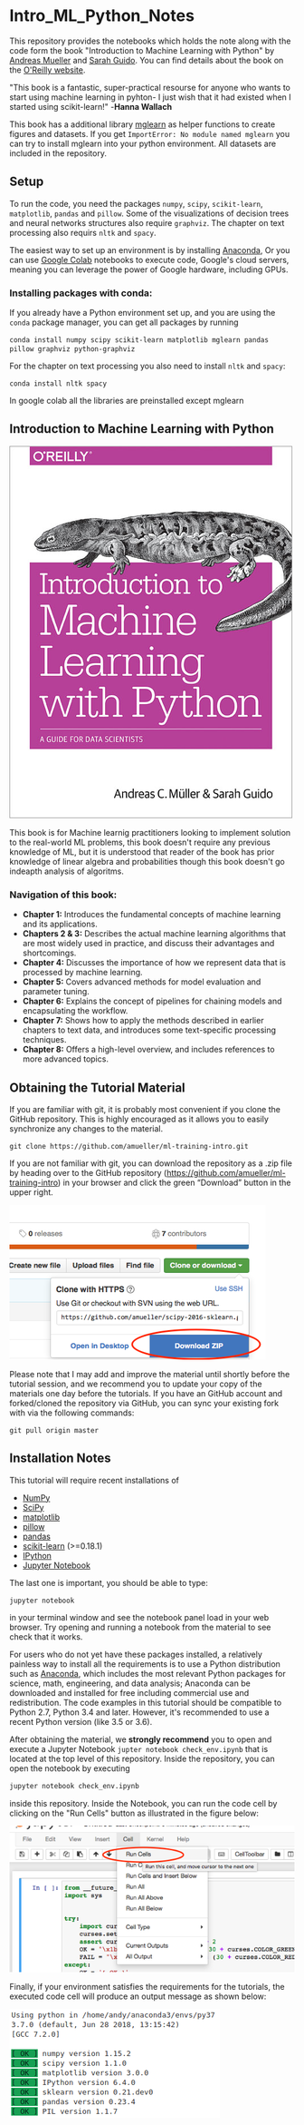# Intro_ML_Python_Notes

This repository provides the notebooks which holds the note along with the code form the book "Introduction to Machine
Learning with Python" by [Andreas Mueller](http://amueller.io) and [Sarah Guido](https://twitter.com/sarah_guido).
You can find details about the book on the [O'Reilly website](http://shop.oreilly.com/product/0636920030515.do).

"This book is a fantastic, super-practical resourse for anyone who wants to start using machine learning in pyhton- I just wish that it had existed when I started using scikit-learn!"         -**Hanna Wallach**

This book has a additional library [mglearn](https://github.com/amueller/mglearn) as helper functions to create figures and
datasets. If you get ``ImportError: No module named mglearn`` you can try to install mglearn into your python environment. All datasets are included in the repository.

## Setup

To run the code, you need the packages ``numpy``, ``scipy``, ``scikit-learn``, ``matplotlib``, ``pandas`` and ``pillow``.
Some of the visualizations of decision trees and neural networks structures also require ``graphviz``. The chapter
on text processing also requirs ``nltk`` and ``spacy``.

The easiest way to set up an environment is by installing [Anaconda](https://www.continuum.io/downloads), Or you can use [Google Colab](https://colab.research.google.com/notebooks/intro.ipynb) notebooks to execute code, Google's cloud servers, meaning you can leverage the power of Google hardware, including GPUs.

### Installing packages with conda:
If you already have a Python environment set up, and you are using the ``conda`` package manager, you can get all packages by running

    conda install numpy scipy scikit-learn matplotlib mglearn pandas pillow graphviz python-graphviz

For the chapter on text processing you also need to install ``nltk`` and ``spacy``:

    conda install nltk spacy

In google colab all the libraries are preinstalled except mglearn

## Introduction to Machine Learning with Python

![](./Images/IntroML_cover.jpg)

This book is for Machine learnig practitioners looking to implement solution to the real-world ML problems, this book doesn't require any previous knowledge of ML, but it is understood that reader of the book has prior knowledge of linear algebra and probabilities though this book doesn't go indeapth analysis of algoritms.

### Navigation of this book:

- **Chapter 1:** Introduces the fundamental concepts of machine learning and its applications.
- **Chapters 2 & 3:** Describes the actual machine learning algorithms that are most widely used in practice,
and discuss their advantages and shortcomings.
- **Chapter 4:** Discusses the importance of how we represent data that is processed by machine learning.
- **Chapter 5:** Covers advanced methods for model evaluation and parameter tuning.
- **Chapter 6:** Explains the concept of pipelines for chaining models and encapsulating the workflow.
- **Chapter 7:** Shows how to apply the methods described in earlier chapters to text data, and introduces some text-specific processing techniques.
- **Chapter 8:** Offers a high-level overview, and includes references to more advanced topics.




Obtaining the Tutorial Material
--------------------------------


If you are familiar with git, it is probably most convenient if you clone the GitHub repository. This
is highly encouraged as it allows you to easily synchronize any changes to the material.

```
git clone https://github.com/amueller/ml-training-intro.git
```

If you are not familiar with git, you can download the repository as a .zip file by heading over to the GitHub repository (https://github.com/amueller/ml-training-intro) in your browser and click the green “Download” button in the upper right.

![](images/download-repo.png)

Please note that I may add and improve the material until shortly before the tutorial session, and we recommend you to update your copy of the materials one day before the tutorials. If you have an GitHub account and forked/cloned the repository via GitHub, you can sync your existing fork with via the following commands:

```
git pull origin master
```


Installation Notes
------------------

This tutorial will require recent installations of

- [NumPy](http://www.numpy.org)
- [SciPy](http://www.scipy.org)
- [matplotlib](http://matplotlib.org)
- [pillow](https://python-pillow.org)
- [pandas](http://pandas.pydata.org)
- [scikit-learn](http://scikit-learn.org/stable/) (>=0.18.1)
- [IPython](http://ipython.readthedocs.org/en/stable/)
- [Jupyter Notebook](http://jupyter.org)

The last one is important, you should be able to type:

    jupyter notebook

in your terminal window and see the notebook panel load in your web browser.
Try opening and running a notebook from the material to see check that it works.

For users who do not yet have these  packages installed, a relatively
painless way to install all the requirements is to use a Python distribution
such as [Anaconda](https://www.continuum.io/downloads), which includes
the most relevant Python packages for science, math, engineering, and
data analysis; Anaconda can be downloaded and installed for free
including commercial use and redistribution.
The code examples in this tutorial should be compatible to Python 2.7,
Python 3.4 and later. However, it's recommended to use a recent Python version (like
3.5 or 3.6).

After obtaining the material, we **strongly recommend** you to open and execute
a Jupyter Notebook `jupter notebook check_env.ipynb` that is located at the
top level of this repository. Inside the repository, you can open the notebook
by executing

```bash
jupyter notebook check_env.ipynb
```

inside this repository. Inside the Notebook, you can run the code cell by
clicking on the "Run Cells" button as illustrated in the figure below:

![](images/check_env-1.png)


Finally, if your environment satisfies the requirements for the tutorials, the executed code cell will produce an output message as shown below:

![](images/check_env-2.png)
